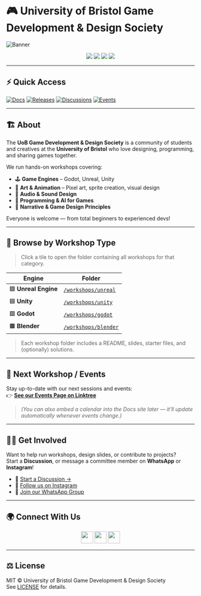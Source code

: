 # 🎮 University of Bristol Game Development & Design Society

![Banner](docs/_assets/banner.png)

<p align="center">
  <a href="https://github.com/Zingawawoo/GDD-Repo/actions/workflows/deploy-docs.yml"><img src="https://img.shields.io/github/actions/workflow/status/Zingawawoo/GDD-Repo/deploy-docs.yml?label=Docs%20Build&logo=github" /></a>
  <a href="https://github.com/Zingawawoo/GDD-Repo/blob/main/LICENSE"><img src="https://img.shields.io/badge/License-MIT-blue.svg" /></a>
  <a href="https://www.instagram.com/gddbristol?igsh=NTI0c280bW1xeDFm"><img src="https://img.shields.io/badge/Instagram-@gddbristol-E4405F?logo=instagram&logoColor=white" /></a>
  <a href="https://chat.whatsapp.com/Gexv7SPRjp82JHYYJUf6SS"><img src="https://img.shields.io/badge/WhatsApp-Join%20Group-25D366?logo=whatsapp&logoColor=white" /></a>
</p>

---

## ⚡ Quick Access

[![Docs](https://img.shields.io/badge/View-Docs-2962FF?style=for-the-badge)](https://zingawawoo.github.io/GDD-Repo/)
[![Releases](https://img.shields.io/badge/Workshop-Downloads-2ea44f?style=for-the-badge)](https://github.com/Zingawawoo/GDD-Repo/releases)
[![Discussions](https://img.shields.io/badge/Community-Discussions-8957e5?style=for-the-badge)](https://github.com/Zingawawoo/GDD-Repo/discussions)
[![Events](https://img.shields.io/badge/Upcoming-Events-00c853?style=for-the-badge)](https://linktr.ee/gddbris)

---

## 🏗️ About

The **UoB Game Development & Design Society** is a community of students and creatives at the **University of Bristol** who love designing, programming, and sharing games together.

We run hands-on workshops covering:
- 🕹 **Game Engines** – Godot, Unreal, Unity  
- 🎨 **Art & Animation** – Pixel art, sprite creation, visual design  
- 🎵 **Audio & Sound Design**  
- 💾 **Programming & AI for Games**  
- 🧠 **Narrative & Game Design Principles**

Everyone is welcome — from total beginners to experienced devs!

---

## 🧭 Browse by Workshop Type

> Click a tile to open the folder containing all workshops for that category.

| Engine | Folder |
|---|---|
| 🟪 **Unreal Engine** | [`/workshops/unreal`](https://github.com/Zingawawoo/GDD-Repo/tree/main/workshops/unreal) |
| 🟦 **Unity** | [`/workshops/unity`](https://github.com/Zingawawoo/GDD-Repo/tree/main/workshops/unity) |
| 🟩 **Godot** | [`/workshops/godot`](https://github.com/Zingawawoo/GDD-Repo/tree/main/workshops/godot) |
| 🟧 **Blender** | [`/workshops/blender`](https://github.com/Zingawawoo/GDD-Repo/tree/main/workshops/blender) |

> Each workshop folder includes a README, slides, starter files, and (optionally) solutions.

---

## 📅 Next Workshop / Events

Stay up-to-date with our next sessions and events:  
👉 **[See our Events Page on Linktree](https://linktr.ee/gddbris)**

> *(You can also embed a calendar into the Docs site later — it’ll update automatically whenever events change.)*

---

## 🧑‍💻 Get Involved

Want to help run workshops, design slides, or contribute to projects?  
Start a **Discussion**, or message a committee member on **WhatsApp** or **Instagram**!

- 💬 [Start a Discussion →](https://github.com/Zingawawoo/GDD-Repo/discussions)
- 📸 [Follow us on Instagram](https://www.instagram.com/gddbristol?igsh=NTI0c280bW1xeDFm)
- 💬 [Join our WhatsApp Group](https://chat.whatsapp.com/Gexv7SPRjp82JHYYJUf6SS)

---

## 🌍 Connect With Us

<p align="center">
  <a href="https://www.instagram.com/gddbristol?igsh=NTI0c280bW1xeDFm"><img height="32" src="https://img.shields.io/badge/Instagram-@gddbristol-E4405F?logo=instagram&logoColor=white" /></a>
  <a href="https://chat.whatsapp.com/Gexv7SPRjp82JHYYJUf6SS"><img height="32" src="https://img.shields.io/badge/WhatsApp-Join%20Group-25D366?logo=whatsapp&logoColor=white" /></a>
  <a href="https://linktr.ee/gddbris"><img height="32" src="https://img.shields.io/badge/Linktree-gddbris-43E55E?logo=linktree&logoColor=white" /></a>
</p>

---

## ⚖️ License
MIT © University of Bristol Game Development & Design Society  
See [LICENSE](LICENSE) for details.
